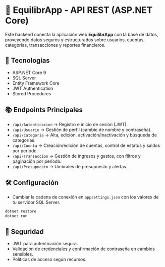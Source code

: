 # 🔌 EquilibrApp - API REST (ASP.NET Core)

Este backend conecta la aplicación web **EquilibrApp** con la base de datos, proveyendo datos seguros y estructurados sobre usuarios, cuentas, categorías, transacciones y reportes financieros.

## 🔧 Tecnologías

- ASP.NET Core 9
- SQL Server
- Entity Framework Core
- JWT Authentication
- Stored Procedures

## 📚 Endpoints Principales

- `/api/Autenticacion` → Registro e inicio de sesión (JWT).  
- `/api/Usuario` → Gestión de perfil (cambio de nombre y contraseña).  
- `/api/Categoria` → Alta, edición, activación/inactivación y búsqueda de categorías.  
- `/api/Cuenta` → Creación/edición de cuentas, control de estatus y saldos por período.  
- `/api/Transaccion` → Gestión de ingresos y gastos, con filtros y paginación por período. 
- `/api/Presupuesto` → Umbrales de presupuesto y alertas.  

## 🛠️ Configuración

- Cambiar la cadena de conexión en `appsettings.json` con los valores de tu servidor SQL Server.  

```bash
dotnet restore
dotnet run
```

## 🔐 Seguridad

- JWT para autenticación segura.  
- Validación de credenciales y confirmación de contraseña en cambios sensibles.  
- Políticas de acceso según recursos.
